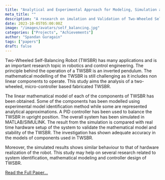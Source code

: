 ```yaml
---
title: "Analytical and Experimental Approach for Modeling, Simulation and Validation of Two-Wheeled Self-Balancing Robot"
meta_title: ""
description: "A research on imulation and Validation of Two-Wheeled Self-Balancing Robot"
date: 2023-10-05T05:00:00Z
image: "/images/avatars/self_balancing.jpg"
categories: ["Projects", "Achievements"]
author: "Spandan Guragain"
tags: ["papers"]
draft: false
---
```


Two-Wheeled Self-Balancing Robot (TWSBR) has many applications and is an important research topic in robotics and control engineering. The principle behind the operation of a TWSBR is an inverted pendulum. The mathematical modelling of the TWSBR is still challenging as it includes non linear components to operate. This study aims the analysis of a two-wheeled, micro-controller based fabricated TWSBR. 

The linear mathematical model of each of the components of TWSBR has been obtained. Some of the components has been modelled using experimental model identification method while some are represented analytical approximations. A PID controller has been used to balance the TWSBR in upright position. The overall system has been simulated in MATLAB/SIMULINK. The result from the simulation is compared with real time hardware setup of the system to validate the mathematical model and stability of the TWSBR. The investigation has shown adequate accuracy in the models of components used in TWSBR. 

Moreover, the simulated results shows similar behaviour to that of hardware realization of the robot. This study may help on several research related to system identification, mathematical modeling and controller design of TWSBR.

[Read the Full Paper...](https://www.researchgate.net/publication/371232524_Analytical_and_Experimental_Approach_for_Modeling_Simulation_and_Validation_of_Two-Wheeled_Self-Balancing_Robot)
